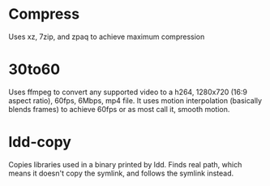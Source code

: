 # Compress

Uses xz, 7zip, and zpaq to achieve maximum compression

# 30to60

Uses ffmpeg to convert any supported video to a h264, 1280x720 (16:9 aspect ratio), 60fps, 6Mbps, mp4 file. It uses motion interpolation (basically blends frames) to achieve
60fps or as most call it, smooth motion.

# ldd-copy

Copies libraries used in a binary printed by ldd. Finds real path, which means it doesn't copy the symlink, and follows the symlink instead.

